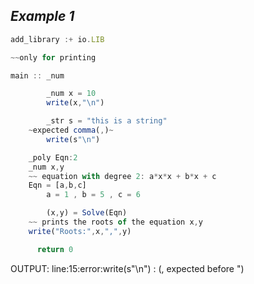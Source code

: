 ## ***Example 1***

```js
add_library :+ io.LIB

~~only for printing

main :: _num

        _num x = 10
        write(x,"\n")

        _str s = "this is a string"
    ~expected comma(,)~
        write(s"\n")

    _poly Eqn:2
    _num x,y
    ~~ equation with degree 2: a*x*x + b*x + c
    Eqn = [a,b,c]
        a = 1 , b = 5 , c = 6

        (x,y) = Solve(Eqn)
    ~~ prints the roots of the equation x,y
    write("Roots:",x,",",y)

      return 0
```



OUTPUT:
line:15:error:write(s"\n") : (, expected before ")
